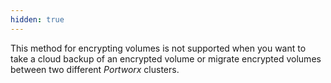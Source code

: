 ```yaml
---
hidden: true
---
```


This method for encrypting volumes is not supported when you want to take a cloud backup  of an encrypted volume or migrate encrypted volumes between two different _Portworx_ clusters.
